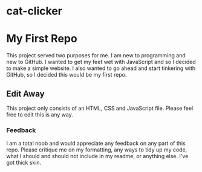 # cat-clicker

<h1>My First Repo</h1>

<p> This project served two purposes for me. I am new to programming and new to GitHub. I wanted to get my feet wet with JavaScript and so I decided to make a simple website. I also wanted to go ahead and start tinkering with GitHub, so I decided this would be my first repo. </p>

<h2>Edit Away</h2>

<p>This project only consists of an HTML, CSS and JavaScript file. Please feel free to edit this is any way.
  
  <h3>Feedback</h3>
  
  <p>I am a total noob and would appreciate any feedback on any part of this repo. Please critique me on my formatting, any ways to tidy up my code, what I should and should not include in my readme, or anything else. I've got thick skin. </p>
  
  
